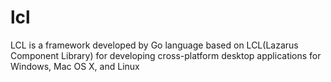 # lcl
LCL is a framework developed by Go language based on LCL(Lazarus Component Library) for developing cross-platform desktop applications for Windows, Mac OS X, and Linux
